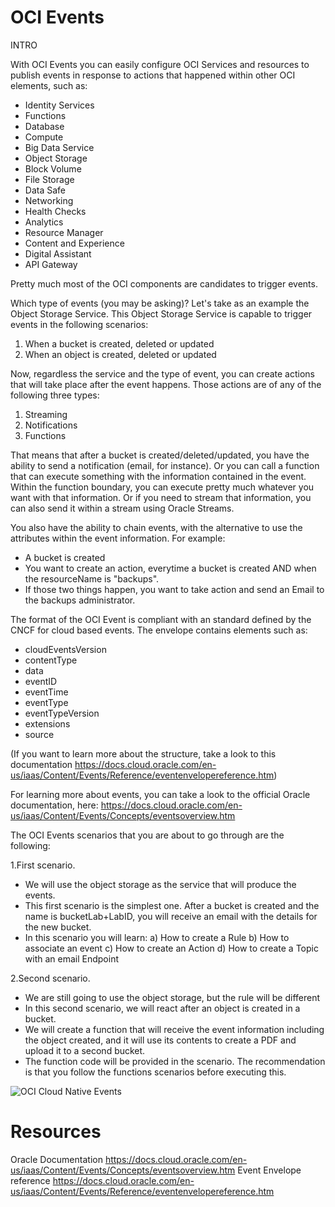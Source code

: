 # OCI Events
INTRO

With OCI Events you can easily configure OCI Services and resources to publish events in response to actions that happened within other OCI elements, such as:

- Identity Services
- Functions
- Database
- Compute
- Big Data Service	
- Object Storage
- Block Volume 
- File Storage
- Data Safe
- Networking
- Health Checks
- Analytics
- Resource Manager
- Content and Experience
- Digital Assistant
- API Gateway

Pretty much most of the OCI components are candidates to trigger events.

Which type of events (you may be asking)? Let's take as an example the Object Storage Service. This Object Storage Service is capable to trigger events in the following scenarios:

1. When a bucket is created, deleted or updated
2. When an object is created, deleted or updated

Now, regardless the service and the type of event, you can create actions that will take place after the event happens. Those actions are of any of the following three types:

1. Streaming
2. Notifications
3. Functions

That means that after a bucket is created/deleted/updated, you have the ability to send a notification (email, for instance). Or you can call a function that can execute something with the information contained in the event. Within the function boundary, you can execute pretty much whatever you want with that information.
Or if you need to stream that information, you can also send it within a stream using Oracle Streams.

You also have the ability to chain events, with the alternative to use the attributes within the event information. For example:
- A bucket is created
- You want to create an action, everytime a bucket is created AND when the resourceName is "backups". 
- If those two things happen, you want to take action and send an Email to the backups administrator.

The format of the OCI Event is compliant with an standard defined by the CNCF for cloud based events. The envelope contains elements such as:

- cloudEventsVersion
- contentType
- data
- eventID
- eventTime
- eventType
- eventTypeVersion
- extensions
- source

(If you want to learn more about the structure, take a look to this documentation https://docs.cloud.oracle.com/en-us/iaas/Content/Events/Reference/eventenvelopereference.htm)

For learning more about events, you can take a look to the official Oracle documentation, here: https://docs.cloud.oracle.com/en-us/iaas/Content/Events/Concepts/eventsoverview.htm

The OCI Events scenarios that you are about to go through are the following:

1.First scenario.
- We will use the object storage as the service that will produce the events.
- This first scenario is the simplest one. After a bucket is created and the name is bucketLab+LabID, you will receive an email with the details for the new bucket.
- In this scenario you will learn:
	a) How to create a Rule
	b) How to associate an event
	c) How to create an Action
	d) How to create a Topic with an email Endpoint

2.Second scenario.
- We are still going to use the object storage, but the rule will be different
- In this second scenario, we will react after an object is created in a bucket. 
- We will create a function that will receive the event information including the object created, and it will use its contents to create a PDF and upload it to a second bucket.
- The function code will be provided in the scenario. The recommendation is that you follow the functions scenarios before executing this.

![OCI Cloud Native Events](/RedExpertAlliance/courses/oci-course/infrastructure-events-notifications-streaming-oci/assets/intro.jpg)


# Resources

Oracle Documentation https://docs.cloud.oracle.com/en-us/iaas/Content/Events/Concepts/eventsoverview.htm
Event Envelope reference https://docs.cloud.oracle.com/en-us/iaas/Content/Events/Reference/eventenvelopereference.htm